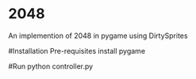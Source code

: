 # 2048
An implemention of 2048 in pygame using DirtySprites

#Installation
Pre-requisites install pygame 

#Run
python controller.py
